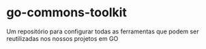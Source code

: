 # go-commons-toolkit
Um repositório para configurar todas as ferramentas que podem ser reutilizadas nos nossos projetos em GO
